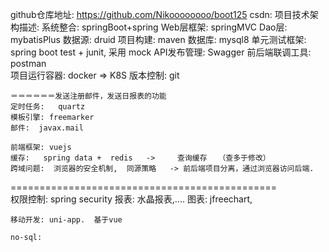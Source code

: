 github仓库地址: https://github.com/Nikoooooooo/boot125
csdn:
项目技术架构描述:
系统整合:  springBoot+spring
Web层框架:  springMVC
Dao层: mybatisPlus
数据源:  druid
项目构建:  maven
数据库: mysql8
单元测试框架: spring boot test + junit,  采用 mock
API发布管理: Swagger
前后端联调工具:  postman    
项目运行容器:  docker   => K8S
版本控制: git

    ＝＝＝＝＝＝发送注册邮件，发送日报表的功能
    定时任务:   quartz
    模板引擎: freemarker
    邮件:  javax.mail
    
    前端框架: vuejs
    缓存:   spring data +  redis   ->　　　查询缓存　　（查多于修改）　
    跨域问题:  浏览器的安全机制,  同源策略   -> 前后端项目分离，通过浏览器访问后端.
  
==============================================   
    权限控制:  spring security
    报表:  水晶报表,....
    图表:  jfreechart, 
    
    移动开发: uni-app.  基于vue
    
    no-sql: